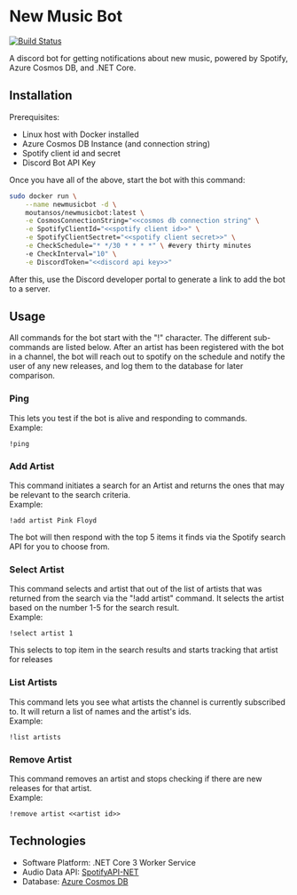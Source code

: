# New Music Bot
[![Build Status](https://dev.azure.com/moutansos0695/alpinedev/_apis/build/status/moutansos.NewMusicBot?branchName=master)](https://dev.azure.com/moutansos0695/alpinedev/_build/latest?definitionId=4&branchName=master)

A discord bot for getting notifications about new music, powered by Spotify, Azure Cosmos DB, and .NET Core.

## Installation
Prerequisites:
- Linux host with Docker installed
- Azure Cosmos DB Instance (and connection string)
- Spotify client id and secret
- Discord Bot API Key

Once you have all of the above, start the bot with this command:
``` bash
sudo docker run \
    --name newmusicbot -d \
    moutansos/newmusicbot:latest \
    -e CosmosConnectionString="<<cosmos db connection string" \
    -e SpotifyClientId="<<spotify client id>>" \
    -e SpotifyClientSectret="<<spotify client secret>>" \
    -e CheckSchedule="* */30 * * * *" \ #every thirty minutes
    -e CheckInterval="10" \
    -e DiscordToken="<<discord api key>>" 
```

After this, use the Discord developer portal to generate a link to add the bot to a server.

## Usage

All commands for the bot start with the "!" character. The different sub-commands are listed below. After an artist has been registered with the bot in a channel, the bot will reach out to spotify on the schedule and notify the user of any new releases, and log them to the database for later comparison.

### Ping

This lets you test if the bot is alive and responding to commands.  
Example:

```
!ping
```

### Add Artist

This command initiates a search for an Artist and returns the ones that may be relevant to the search criteria.  
Example:
```
!add artist Pink Floyd
```
The bot will then respond with the top 5 items it finds via the Spotify search API for you to choose from.

### Select Artist

This command selects and artist that out of the list of artists that was returned from the search via the "!add artist" command. It selects the artist based on the number 1-5 for the search result.  
Example:
```
!select artist 1
```
This selects to top item in the search results and starts tracking that artist for releases

### List Artists

This command lets you see what artists the channel is currently subscribed to. It will return a list of names and the artist's ids.  
Example:
```
!list artists
```

### Remove Artist

This command removes an artist and stops checking if there are new releases for that artist.  
Example:
```
!remove artist <<artist id>>
```


## Technologies

- Software Platform: .NET Core 3 Worker Service  
- Audio Data API: [SpotifyAPI-NET](https://github.com/JohnnyCrazy/SpotifyAPI-NET)
- Database: [Azure Cosmos DB](https://azure.microsoft.com/en-us/services/cosmos-db/)

